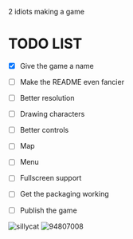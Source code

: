 2 idiots making a game

# TODO LIST
- [x] Give the game a name
- [ ] Make the README even fancier
- [ ] Better resolution
- [ ] Drawing characters
- [ ] Better controls
- [ ] Map
- [ ] Menu
- [ ] Fullscreen support
- [ ] Get the packaging working
- [ ] Publish the game


![sillycat](https://github.com/Dm0z/2Dgame/assets/106503064/9889d6a4-c428-4819-999f-cb92a88f5987) ![94807008](https://github.com/Dm0z/2Dgame/assets/106503064/5017022b-7489-44ec-a571-863b8bc3c646)
